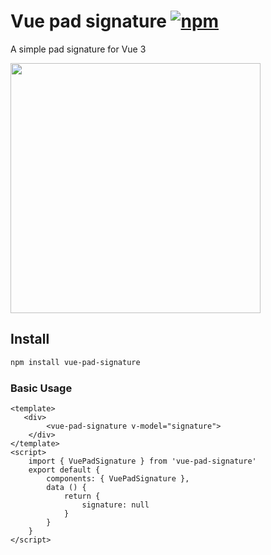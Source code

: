 # Vue pad signature [![npm](https://camo.githubusercontent.com/d04a6ac8cdf9f900d65dc30e16da75169bd950b865de1b3171400dbf84d47770/68747470733a2f2f666c61742e62616467656e2e6e65742f6e706d2f762f7675652d7061642d7369676e6174757265)](https://www.npmjs.com/package/vue-pad-signature)
A simple pad signature for Vue 3

<img src="https://user-images.githubusercontent.com/28560613/205606928-e30c33ca-0ec8-45c8-8b72-e02862c38ebe.jpg" width="400">


## Install
```bash
npm install vue-pad-signature
```
### Basic Usage
```vue
<template>
   <div>
        <vue-pad-signature v-model="signature">
    </div>
</template>
<script>
    import { VuePadSignature } from 'vue-pad-signature'
    export default {
        components: { VuePadSignature },
        data () {
            return {
                signature: null
            }
        }
    }
</script>
```
